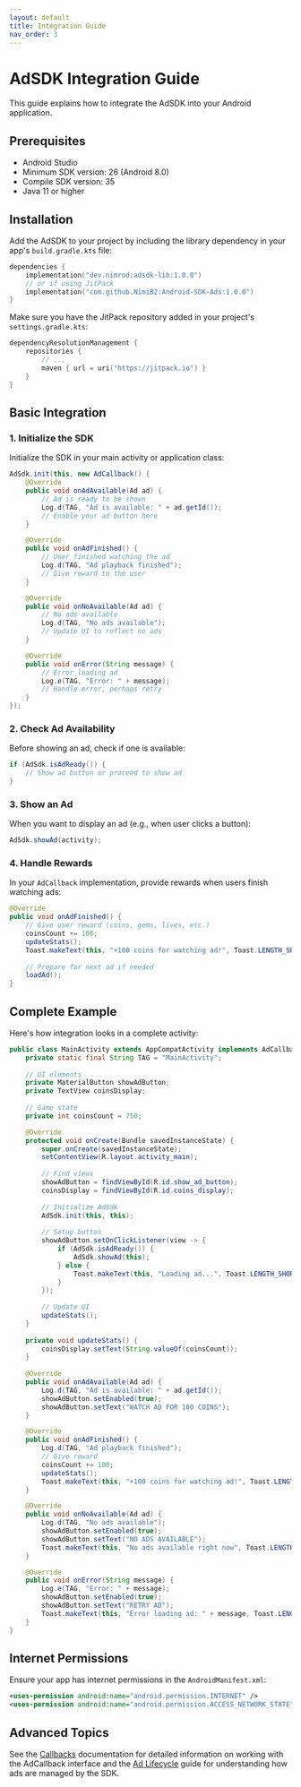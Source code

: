 ```yaml
---
layout: default
title: Integration Guide
nav_order: 3
---
```

# AdSDK Integration Guide

This guide explains how to integrate the AdSDK into your Android application.

## Prerequisites

- Android Studio
- Minimum SDK version: 26 (Android 8.0)
- Compile SDK version: 35
- Java 11 or higher

## Installation

Add the AdSDK to your project by including the library dependency in your app's `build.gradle.kts` file:

```kotlin
dependencies {
    implementation("dev.nimrod:adsdk-lib:1.0.0")
    // or if using JitPack
    implementation("com.github.NimiB2:Android-SDK-Ads:1.0.0")
}
```

Make sure you have the JitPack repository added in your project's `settings.gradle.kts`:

```kotlin
dependencyResolutionManagement {
    repositories {
        // ...
        maven { url = uri("https://jitpack.io") }
    }
}
```

## Basic Integration

### 1. Initialize the SDK

Initialize the SDK in your main activity or application class:

```java
AdSdk.init(this, new AdCallback() {
    @Override
    public void onAdAvailable(Ad ad) {
        // Ad is ready to be shown
        Log.d(TAG, "Ad is available: " + ad.getId());
        // Enable your ad button here
    }

    @Override
    public void onAdFinished() {
        // User finished watching the ad
        Log.d(TAG, "Ad playback finished");
        // Give reward to the user
    }

    @Override
    public void onNoAvailable(Ad ad) {
        // No ads available
        Log.d(TAG, "No ads available");
        // Update UI to reflect no ads
    }

    @Override
    public void onError(String message) {
        // Error loading ad
        Log.e(TAG, "Error: " + message);
        // Handle error, perhaps retry
    }
});
```

### 2. Check Ad Availability

Before showing an ad, check if one is available:

```java
if (AdSdk.isAdReady()) {
    // Show ad button or proceed to show ad
}
```

### 3. Show an Ad

When you want to display an ad (e.g., when user clicks a button):

```java
AdSdk.showAd(activity);
```

### 4. Handle Rewards

In your `AdCallback` implementation, provide rewards when users finish watching ads:

```java
@Override
public void onAdFinished() {
    // Give user reward (coins, gems, lives, etc.)
    coinsCount += 100;
    updateStats();
    Toast.makeText(this, "+100 coins for watching ad!", Toast.LENGTH_SHORT).show();
    
    // Prepare for next ad if needed
    loadAd();
}
```

## Complete Example

Here's how integration looks in a complete activity:

```java
public class MainActivity extends AppCompatActivity implements AdCallback {
    private static final String TAG = "MainActivity";
    
    // UI elements
    private MaterialButton showAdButton;
    private TextView coinsDisplay;
    
    // Game state
    private int coinsCount = 750;

    @Override
    protected void onCreate(Bundle savedInstanceState) {
        super.onCreate(savedInstanceState);
        setContentView(R.layout.activity_main);
        
        // Find views
        showAdButton = findViewById(R.id.show_ad_button);
        coinsDisplay = findViewById(R.id.coins_display);
        
        // Initialize AdSdk
        AdSdk.init(this, this);
        
        // Setup button
        showAdButton.setOnClickListener(view -> {
            if (AdSdk.isAdReady()) {
                AdSdk.showAd(this);
            } else {
                Toast.makeText(this, "Loading ad...", Toast.LENGTH_SHORT).show();
            }
        });
        
        // Update UI
        updateStats();
    }
    
    private void updateStats() {
        coinsDisplay.setText(String.valueOf(coinsCount));
    }
    
    @Override
    public void onAdAvailable(Ad ad) {
        Log.d(TAG, "Ad is available: " + ad.getId());
        showAdButton.setEnabled(true);
        showAdButton.setText("WATCH AD FOR 100 COINS");
    }

    @Override
    public void onAdFinished() {
        Log.d(TAG, "Ad playback finished");
        // Give reward
        coinsCount += 100;
        updateStats();
        Toast.makeText(this, "+100 coins for watching ad!", Toast.LENGTH_SHORT).show();
    }

    @Override
    public void onNoAvailable(Ad ad) {
        Log.d(TAG, "No ads available");
        showAdButton.setEnabled(true);
        showAdButton.setText("NO ADS AVAILABLE");
        Toast.makeText(this, "No ads available right now", Toast.LENGTH_SHORT).show();
    }

    @Override
    public void onError(String message) {
        Log.e(TAG, "Error: " + message);
        showAdButton.setEnabled(true);
        showAdButton.setText("RETRY AD");
        Toast.makeText(this, "Error loading ad: " + message, Toast.LENGTH_SHORT).show();
    }
}
```

## Internet Permissions

Ensure your app has internet permissions in the `AndroidManifest.xml`:

```xml
<uses-permission android:name="android.permission.INTERNET" />
<uses-permission android:name="android.permission.ACCESS_NETWORK_STATE" />
```

## Advanced Topics

See the [Callbacks](callbacks.md) documentation for detailed information on working with the AdCallback interface and the [Ad Lifecycle](ad-lifecycle.md) guide for understanding how ads are managed by the SDK.
